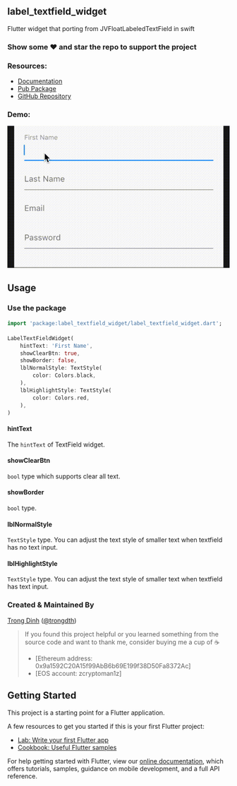## label_textfield_widget

Flutter widget that porting from JVFloatLabeledTextField in swift

### Show some :heart: and star the repo to support the project

### Resources:
- [Documentation](https://pub.dev/documentation/label_textfield_widget/latest)
- [Pub Package](https://pub.dev/packages/label_textfield_widget)
- [GitHub Repository](https://github.com/trongdth/MroomLabelTextfieldWidget)

### Demo:

![](https://raw.githubusercontent.com/trongdth/MroomLabelTextfieldWidget/master/screenshots/demo.gif)



## Usage

### Use the package

```dart
import 'package:label_textfield_widget/label_textfield_widget.dart';

LabelTextFieldWidget(
    hintText: 'First Name',
    showClearBtn: true,
    showBorder: false,
    lblNormalStyle: TextStyle(
        color: Colors.black,
    ),
    lblHighlightStyle: TextStyle(
        color: Colors.red,
    ),
)
```

#### hintText

The ```hintText``` of TextField widget.

#### showClearBtn

```bool``` type which supports clear all text.

#### showBorder

```bool``` type.

#### lblNormalStyle

```TextStyle``` type. You can adjust the text style of smaller text when textfield has no text input.

#### lblHighlightStyle

```TextStyle``` type. You can adjust the text style of smaller text when textfield has text input.

### Created & Maintained By

[Trong Dinh](https://github.com/trongdth) ([@trongdth](https://www.twitter.com/trongdth))

> If you found this project helpful or you learned something from the source code and want to thank me, consider buying me a cup of :coffee:
>
> * [Ethereum address: 0x9a1592C20A15f99AbB6b69E199f38D50Fa8372Ac]
> * [EOS account: zcryptoman1z]

## Getting Started

This project is a starting point for a Flutter application.

A few resources to get you started if this is your first Flutter project:

- [Lab: Write your first Flutter app](https://flutter.dev/docs/get-started/codelab)
- [Cookbook: Useful Flutter samples](https://flutter.dev/docs/cookbook)

For help getting started with Flutter, view our
[online documentation](https://flutter.dev/docs), which offers tutorials,
samples, guidance on mobile development, and a full API reference.
